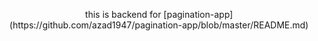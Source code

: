 <p align='center'> this is backend for [pagination-app](https://github.com/azad1947/pagination-app/blob/master/README.md)</p>
